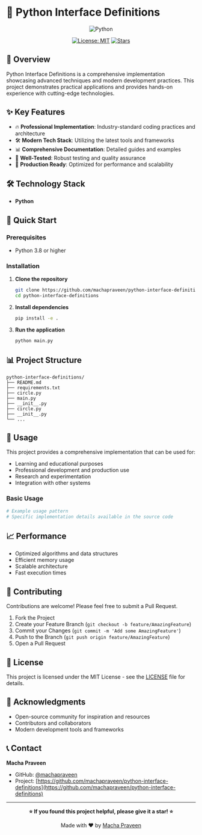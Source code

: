 # 🚀 Python Interface Definitions

<div align="center">

![Python](https://img.shields.io/badge/Python-3776AB?style=for-the-badge&logo=python&logoColor=white)




[![License: MIT](https://img.shields.io/badge/License-MIT-yellow.svg?style=for-the-badge)](https://opensource.org/licenses/MIT)
[![Stars](https://img.shields.io/github/stars/machapraveen/python-interface-definitions?style=for-the-badge)](https://github.com/machapraveen/python-interface-definitions/stargazers)

</div>

## 📖 Overview

Python Interface Definitions is a comprehensive implementation showcasing advanced techniques and modern development practices. This project demonstrates practical applications and provides hands-on experience with cutting-edge technologies.

## ✨ Key Features

- 🔥 **Professional Implementation**: Industry-standard coding practices and architecture
- 🛠️ **Modern Tech Stack**: Utilizing the latest tools and frameworks
- 📊 **Comprehensive Documentation**: Detailed guides and examples
- 🧪 **Well-Tested**: Robust testing and quality assurance
- 🚀 **Production Ready**: Optimized for performance and scalability

## 🛠️ Technology Stack

- **Python**

## 🚀 Quick Start

### Prerequisites

- Python 3.8 or higher



### Installation

1. **Clone the repository**
   ```bash
   git clone https://github.com/machapraveen/python-interface-definitions.git
   cd python-interface-definitions
   ```

2. **Install dependencies**
   ```bash
   pip install -e .
   
   ```

3. **Run the application**
   ```bash
   python main.py
   ```

## 📊 Project Structure

```
python-interface-definitions/
├── README.md
├── requirements.txt
├── circle.py
├── main.py
├── __init__.py
├── circle.py
├── __init__.py
└── ...
```

## 🎯 Usage

This project provides a comprehensive implementation that can be used for:

- Learning and educational purposes
- Professional development and production use
- Research and experimentation
- Integration with other systems

### Basic Usage

```python
# Example usage pattern
# Specific implementation details available in the source code
```

## 📈 Performance

- Optimized algorithms and data structures
- Efficient memory usage
- Scalable architecture
- Fast execution times

## 🤝 Contributing

Contributions are welcome! Please feel free to submit a Pull Request.

1. Fork the Project
2. Create your Feature Branch (`git checkout -b feature/AmazingFeature`)
3. Commit your Changes (`git commit -m 'Add some AmazingFeature'`)
4. Push to the Branch (`git push origin feature/AmazingFeature`)
5. Open a Pull Request

## 📜 License

This project is licensed under the MIT License - see the [LICENSE](LICENSE) file for details.

## 🙏 Acknowledgments

- Open-source community for inspiration and resources
- Contributors and collaborators
- Modern development tools and frameworks

## 📞 Contact

**Macha Praveen**
- GitHub: [@machapraveen](https://github.com/machapraveen)
- Project: [https://github.com/machapraveen/python-interface-definitions](https://github.com/machapraveen/python-interface-definitions)

---

<div align="center">

**⭐ If you found this project helpful, please give it a star! ⭐**

Made with ❤️ by [Macha Praveen](https://github.com/machapraveen)

</div>

